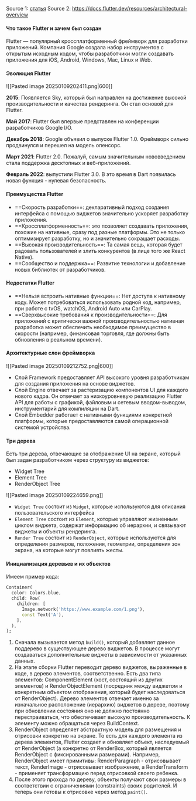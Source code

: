 
Source 1: [статья](https://www.purrweb.com/ru/blog/razrabotka-na-flutter-plyusi-minusi/)
Source 2: https://docs.flutter.dev/resources/architectural-overview
#### Что такое Flutter и зачем был создан

Flutter — популярный кроссплатформенный фреймворк для разработки приложений. Компания Google создала набор инструментов с открытым исходным кодом, чтобы разработчики могли создавать приложения для iOS, Android, Windows, Mac, Linux и Web.

#### Эволюция Flutter

![[Pasted image 20250109202411.png|600]]

**2015**: Появляется Sky, который был направлен на достижение высокой производительности и качества рендеринга. Он стал основой для Flutter.

**Май 2017**: Flutter был впервые представлен на конференции разработчиков Google I/O.

**Декабрь 2018**: Google объявил о выпуске Flutter 1.0. Фреймворк сильно продвинулся и перешел на модель опенсорс.

**Март 2021**: Flutter 2.0. Пожалуй, самым значительным нововведением стала поддержка десктопных и веб-приложений.

**Февраль 2022**: выпустили Flutter 3.0. В это время в Dart появилась новая функция - нулевая безопасность.

#### Преимущества Flutter

- ==Скорость разработки==: декларативный подход создания интерфейса с помощью виджетов значительно ускоряет разработку приложения.
- ==Кроссплатформенность==: это позволяет создавать приложения, похожие на нативные, сразу под разные платформы. Это не только оптимизирует разработку, но и значительно сокращает расходы.
- ==Высокая производительность==: Та самая вещь, которая будет радовать пользователей и злить конкурентов (в лице того же React Native).
- ==Сообщество и поддержка==: Развитие технологии и добавление новых библиотек от разработчиков.

#### Недостатки Flutter

- ==Нельзя встроить нативные функции==: Нет доступа к нативному коду. Может потребоваться использовать родной код, например, при работе с tvOS, watchOS, Android Auto или CarPlay.
- ==Сверхвысокие требования к производительности==: Для приложений с критически важной производительностью нативная разработка может обеспечить необходимое преимущество в скорости (например, финансовая торговля, где должны быть обновления в реальном времени).

#### Архитектурные слои фреймворка

![[Pasted image 20250109212752.png|600]]
- Слой Framework предоставляет API высокого уровня разработчикам для создания приложения на основе виджетов. 
- Слой Engine отвечает за растеризацию компонентов UI для каждого нового кадра. Он отвечает за низкоуровневую реализацию Flutter API для работы с графикой, файловым и сетевым вводом-выводом, инструментарий для компиляции на Dart. 
- Слой Embedder работает с нативными функциями конкретной платформы, которые предоставляются самой операционной системой устройства.

#### Три дерева

Есть три дерева, отвечающие за отображение UI на экране, который был задан разработчиком через структуру из виджетов:
- Widget Tree
- Element Tree
- RenderObject Tree

![[Pasted image 20250109224659.png]]

- `Widget Tree` состоит из `Widget`, которые используются для описания пользовательского интерфейса
- `Element Tree` состоит из `Element`, которые управляют жизненным циклом виджета, содержат информацию об иерархии, и связывают виджеты и объекты рендеринга.
- `Render Tree` состоит из `RenderObject`, которые используются для определения размеров, положения, геометрии, определения зон экрана, на которые могут повлиять жесты.

#### Инициализация деревьев и их объектов

Имеем пример кода:

```dart
Container(
  color: Colors.blue,
  child: Row(
    children: [
      Image.network('https://www.example.com/1.png'),
      const Text('A'),
    ],
  ),
);
```

1) Сначала вызывается метод `build()`, который добавляет данное поддерево в существующее дерево виджетов. В процессе могут создаваться дополнительные виджеты в зависимости от указанных данных.
2) На этапе сборки Flutter переводит дерево виджетов, выраженные в коде, в дерево элементов, соответственно. Есть два типа элементов: ComponentElement (хост, состоящий из других элементов) и RenderObjectElement (посредник между виджетом и конкретным объектом отображения, который будет наследоваться от RenderObject). Дерево элементов отвечает именно за изначальное расположение (иерархию) виджетов в дереве, поэтому при обновлении состояния оно не должно постоянно перестраиваться, что обеспечивает высокую производительность. К элементу можно обращаться через BuildContext.
3) RenderObject определяет абстрактную модель для размещения и отрисовки конкретно на экране. То есть для каждого элемента из дерева элементов, Flutter создает и обновляет объект, наследуемый от RenderObject (а конкретно от RenderBox, который является RenderObject с фиксированными размерами). Например, RenderObject имеет примитивы: RenderParagraph - отрисовывает текст, RenderImage - отрисовывает изображение, а RenderTransform - применяет трансформацию перед отрисовкой своего ребенка.
4) После этого прохода по дереву, объекты получают свои размеры в соответствии с ограничениями (constraints) своих родителей. И теперь они готовы к отрисовке через метод `paint()`.